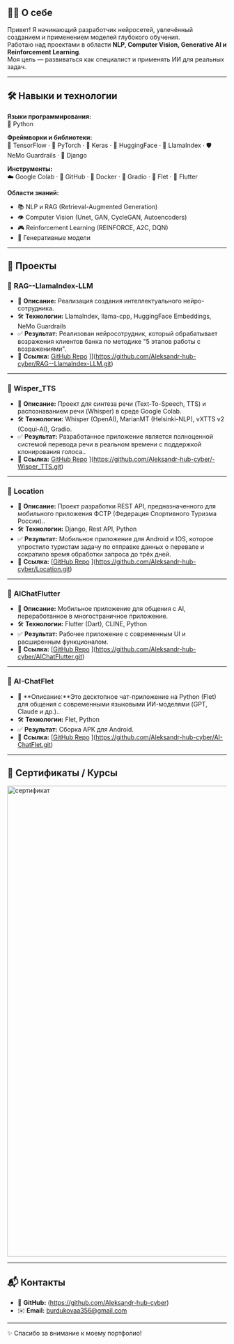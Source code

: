 ## 👨‍💻 О себе  
Привет! Я начинающий разработчик нейросетей, увлечённый созданием и применением моделей глубокого обучения.  
Работаю над проектами в области **NLP, Computer Vision, Generative AI и Reinforcement Learning**.  
Моя цель — развиваться как специалист и применять ИИ для реальных задач.  

---

## 🛠️ Навыки и технологии  

**Языки программирования:**  
🐍 Python

**Фреймворки и библиотеки:**  
🔹 TensorFlow · 🔹 PyTorch · 🔹 Keras · 🤗 HuggingFace · 📖 LlamaIndex · 🛡️ NeMo Guardrails · 🔹 Django

**Инструменты:**  
☁️ Google Colab · 🐙 GitHub · 🐳 Docker · 🎨 Gradio · 📱 Flet · 📲 Flutter  

**Области знаний:**  
- 📚 NLP и RAG (Retrieval-Augmented Generation)  
- 👁️ Computer Vision (Unet, GAN, CycleGAN, Autoencoders)  
- 🎮 Reinforcement Learning (REINFORCE, A2C, DQN)  
- 🎨 Генеративные модели  

---

## 📂 Проекты  

### 🔹 **RAG--LlamaIndex-LLM**  
- 📖 **Описание:** Реализация создания интеллектуального нейро-сотрудника.  
- 🛠️ **Технологии:** LlamaIndex, llama-cpp, HuggingFace Embeddings, NeMo Guardrails  
- ✅ **Результат:** Реализован нейросотрудник, который обрабатывает возражения клиентов банка по методике "5 этапов работы с возражениями".  
- 🔗 **Ссылка:** [GitHub Repo](#)  ]](https://github.com/Aleksandr-hub-cyber/RAG--LlamaIndex-LLM.git)

---

### 🔹 **Wisper_TTS**  
- 📖 **Описание:** Проект для синтеза речи (Text-To-Speech, TTS) и распознаванием речи (Whisper) в среде Google Colab.   
- 🛠️ **Технологии:** Whisper (OpenAI), MarianMT (Helsinki-NLP), vXTTS v2 (Coqui-AI), Gradio.
- ✅ **Результат:** Разработанное приложение является полноценной системой перевода речи в реальном времени с поддержкой клонирования голоса..  
- 🔗 **Ссылка:** [GitHub Repo](#)  ](https://github.com/Aleksandr-hub-cyber/-Wisper_TTS.git)

---

### 🔹 **Location**  
- 📖 **Описание:** Проект разработки REST API, предназначенного для мобильного приложения ФСТР (Федерация Спортивного Туризма России)..  
- 🛠️ **Технологии:** Django, Rest API, Python 
- ✅ **Результат:** Мобильное приложение для Android и IOS, которое упростило туристам задачу по отправке данных о перевале и сократило время обработки запроса до трёх дней.
- 🔗 **Ссылка:** [[GitHub Repo](#)  ](https://github.com/Aleksandr-hub-cyber/Location.git)

---

### 🔹 **AIChatFlutter**  
- 📖 **Описание:** Мобильное приложение для общения с AI, переработанное в многостраничное приложение.  
- 🛠️ **Технологии:** Flutter (Dart), CLINE, Python  
- ✅ **Результат:** Рабочее приложение с современным UI и расширенным функционалом.  
- 🔗 **Ссылка:** [[GitHub Repo](#)  ](https://github.com/Aleksandr-hub-cyber/AIChatFlutter.git)

---

### 🔹 **AI-ChatFlet**  
- 📖 **Описание:**Это десктопное чат-приложение на Python (Flet) для общения с современными языковыми ИИ-моделями (GPT, Claude и др.)..  
- 🛠️ **Технологии:** Flet, Python  
- ✅ **Результат:** Сборка APK для Android.  
- 🔗 **Ссылка:** [[GitHub Repo](#)  ](https://github.com/Aleksandr-hub-cyber/AI-ChatFlet.git)

---

## 📜 Сертификаты / Курсы  
<img width="1920" height="1080" alt="сертификат" src="https://github.com/user-attachments/assets/b33001eb-2518-4f49-925a-89cd130825e4" />

---

## 📬 Контакты  
- 🐙 **GitHub:** (https://github.com/Aleksandr-hub-cyber)
- ✉️ **Email:** burdukovaa356@gmail.com

---
✨ Спасибо за внимание к моему портфолио!  


